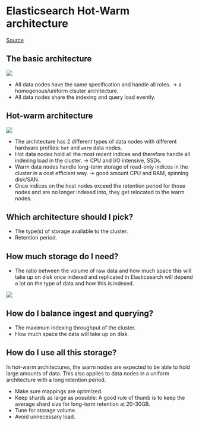 # Elasticsearch Hot-Warm architecture

[Source](https://www.elastic.co/blog/sizing-hot-warm-architectures-for-logging-and-metrics-in-the-elasticsearch-service-on-elastic-cloud)

## The basic architecture

![](https://images.contentstack.io/v3/assets/bltefdd0b53724fa2ce/blt5365b41d3c2bc21c/5c57e2988d25f6030ca0437d/uniform_cluster.png)

* All data nodes have the same specification and handle all roles. -> a homogenous/uniform clsuter architecture.
* All data nodes share the indexing and query load evently.

## Hot-warm architecture

![](https://images.contentstack.io/v3/assets/bltefdd0b53724fa2ce/blte59c4541ff94d917/5c57e292a2b68bd90b9fee90/hot-warm_cluster.png)

* The architecture has 2 different types of data nodes with different hardware profiles: `hot` and `warm` data nodes.
* Hot data nodes hold all the most recent indices and therefore handle all indexing load in the cluster. -> CPU and I/O intensive, SSDs.
* Warm data nodes handle long-term storage of read-only indices in the cluster in a cost efficient way. -> good amount CPU and RAM, spinning disk/SAN.
* Once indices on the host nodes exceed the retention period for those nodes and are no longer indexed into, they get relocated to the warm nodes.

## Which architecture should I pick?

* The type(s) of storage available to the cluster.
* Retention period.

## How much storage do I need?

* The ratio between the volume of raw data and how much space this will take up on disk once indexed and replicated in Elasticsearch will depend a lot on the type of data and how this is indexed.

![](https://images.contentstack.io/v3/assets/bltefdd0b53724fa2ce/blt2797824a3f597c02/5c57e28c713ebdec0ba06f99/data_index_lifecycle.png)

## How do I balance ingest and querying?

* The maximum indexing throughput of the cluster.
* How much space the data will take up on disk.

## How do I use all this storage?

In hot-warm architectures, the warm nodes are expected to be able to hold large amounts of data. This also applies to data nodes in a uniform architecture with a long retention period.

* Make sure mappings are optimized.
* Keep shards as large as possible: A good rule of thumb is to keep the average shard size for long-term retention at 20-30GB.
* Tune for storage volume.
* Avoid unnecessary load.
